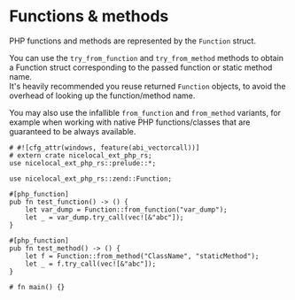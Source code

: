 # Functions & methods

PHP functions and methods are represented by the `Function` struct.  

You can use the `try_from_function` and `try_from_method` methods to obtain a Function struct corresponding to the passed function or static method name.  
It's heavily recommended you reuse returned `Function` objects, to avoid the overhead of looking up the function/method name.  

You may also use the infallible `from_function` and `from_method` variants, for example when working with native PHP functions/classes that are guaranteed to be always available.

```rust,no_run
# #![cfg_attr(windows, feature(abi_vectorcall))]
# extern crate nicelocal_ext_php_rs;
use nicelocal_ext_php_rs::prelude::*;

use nicelocal_ext_php_rs::zend::Function;

#[php_function]
pub fn test_function() -> () {
    let var_dump = Function::from_function("var_dump");
    let _ = var_dump.try_call(vec![&"abc"]);
}

#[php_function]
pub fn test_method() -> () {
    let f = Function::from_method("ClassName", "staticMethod");
    let _ = f.try_call(vec![&"abc"]);
}

# fn main() {}
```

